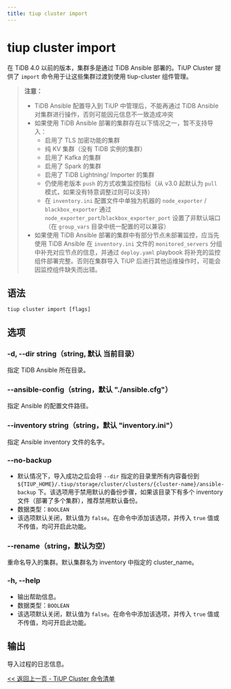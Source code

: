 ```yaml
---
title: tiup cluster import
---
```


# tiup cluster import

在 TiDB 4.0 以前的版本，集群多是通过 TiDB Ansible 部署的。TiUP Cluster 提供了 `import` 命令用于让这些集群过渡到使用 tiup-cluster 组件管理。

> **注意：**
>
> + TiDB Ansible 配置导入到 TiUP 中管理后，不能再通过 TiDB Ansible 对集群进行操作，否则可能因元信息不一致造成冲突
> + 如果使用 TiDB Ansible 部署的集群存在以下情况之一，暂不支持导入：
>     + 启用了 TLS 加密功能的集群
>     + 纯 KV 集群（没有 TiDB 实例的集群）
>     + 启用了 Kafka 的集群
>     + 启用了 Spark 的集群
>     + 启用了 TiDB Lightning/ Importer 的集群
>     + 仍使用老版本 `push` 的方式收集监控指标（从 v3.0 起默认为 `pull` 模式，如果没有特意调整过则可以支持）
>     + 在 `inventory.ini` 配置文件中单独为机器的 `node_exporter` / `blackbox_exporter` 通过 `node_exporter_port`/`blackbox_exporter_port` 设置了非默认端口（在 `group_vars` 目录中统一配置的可以兼容）
> + 如果使用 TiDB Ansible 部署的集群中有部分节点未部署监控，应当先使用 TiDB Ansible 在 `inventory.ini` 文件的 `monitored_servers` 分组中补充对应节点的信息，并通过 `deploy.yaml` playbook 将补充的监控组件部署完整。否则在集群导入 TiUP 后进行其他运维操作时，可能会因监控组件缺失而出错。

## 语法

```shell
tiup cluster import [flags]
```

## 选项

### -d, --dir string（string, 默认 当前目录）

指定 TiDB Ansible 所在目录。

### --ansible-config（string，默认 "./ansible.cfg"）

指定 Ansible 的配置文件路径。

### --inventory string（string，默认 "inventory.ini"）

指定 Ansible inventory 文件的名字。

### --no-backup

- 默认情况下，导入成功之后会将 `--dir` 指定的目录里所有内容备份到 `${TIUP_HOME}/.tiup/storage/cluster/clusters/{cluster-name}/ansible-backup` 下。该选项用于禁用默认的备份步骤，如果该目录下有多个 inventory 文件（部署了多个集群），推荐禁用默认备份。
- 数据类型：`BOOLEAN`
- 该选项默认关闭，默认值为 `false`。在命令中添加该选项，并传入 `true` 值或不传值，均可开启此功能。

### --rename（string，默认为空）

重命名导入的集群。默认集群名为 inventory 中指定的 cluster_name。

### -h, --help

- 输出帮助信息。
- 数据类型：`BOOLEAN`
- 该选项默认关闭，默认值为 `false`。在命令中添加该选项，并传入 `true` 值或不传值，均可开启此功能。

## 输出

导入过程的日志信息。

[<< 返回上一页 - TiUP Cluster 命令清单](/tiup/tiup-component-cluster.md#命令清单)

